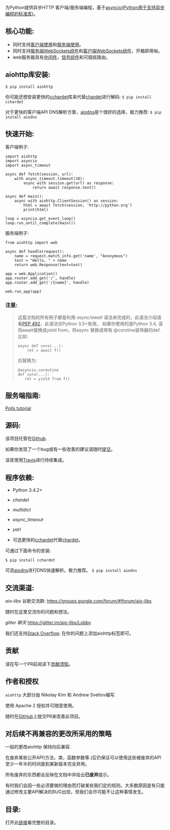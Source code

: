为Python提供异步HTTP 客户端/服务端编程，基于<a href="https://aiohttp.readthedocs.io/en/stable/glossary.html#term-asyncio">asyncio(Python用于支持异步编程的标准库)</a>。

## 核心功能:

* 同时支持<a href="https://aiohttp.readthedocs.io/en/stable/client.html#aiohttp-client">客户端使用</a>和<a href="https://aiohttp.readthedocs.io/en/stable/web.html#aiohttp-web">服务端使用</a>。
* 同时支持<a href="https://aiohttp.readthedocs.io/en/stable/web.html#aiohttp-web-websockets">服务端WebSockets组件</a>和<a href="https://aiohttp.readthedocs.io/en/stable/client.html#aiohttp-client-websockets">客户端WebSockets组件</a>，开箱即用呦。
* web服务器具有<a href="https://aiohttp.readthedocs.io/en/stable/web.html#aiohttp-web-middlewares">中间件</a>，<a href="https://aiohttp.readthedocs.io/en/stable/web.html#aiohttp-web-signals">信号组件</a>和可插拔路由。

## aiohttp库安装:
`$ pip install aiohttp`

你可能还想安装更快的<a href="https://aiohttp.readthedocs.io/en/stable/glossary.html#term-cchardet">cchardet</a>库来代替<a href="https://aiohttp.readthedocs.io/en/stable/glossary.html#term-chardet">chardet</a>进行解码:
`$ pip install cchardet`

对于更快的客户端API DNS解析方案，<a href="https://aiohttp.readthedocs.io/en/stable/glossary.html#term-aiodns">aiodns</a>是个很好的选择，极力推荐:
`$ pip install aiodns`

## 快速开始:
客户端例子:
```
import aiohttp
import asyncio
import async_timeout

async def fetch(session, url):
    with async_timeout.timeout(10):
        async with session.get(url) as response:
            return await response.text()

async def main():
    async with aiohttp.ClientSession() as session:
        html = await fetch(session, 'http://python.org')
        print(html)

loop = asyncio.get_event_loop()
loop.run_until_complete(main())
```

服务端例子:
```
from aiohttp import web

async def handle(request):
    name = request.match_info.get('name', "Anonymous")
    text = "Hello, " + name
    return web.Response(text=text)

app = web.Application()
app.router.add_get('/', handle)
app.router.add_get('/{name}', handle)

web.run_app(app)
```

### 注意:
> 这篇文档的所有例子都是利用 *async/await* 语法来完成的，此语法介绍请看<a href="https://www.python.org/dev/peps/pep-0492">PEP 492</a>，此语法仅Python 3.5+有效。
> 如果你使用的是Python 3.4, 请将await替换成yield from，将async 替换成带有 @corotine装饰器的def. 比如:
> ```
> async def coro(...):
>     ret = await f()
> ```
> 应替换为:
> ```
> @asyncio.coroutine
> def coro(...):
>    ret = yield from f()
> ```

## 服务端指南:
<a href="https://aiohttp.readthedocs.io/en/stable/tutorial.html#aiohttp-tutorial">Polls tutorial</a>

## 源码:

该项目托管在<a href="https://github.com/aio-libs/aiohttp">Github</a>.

如果你发现了一个bug或有一些改善的建议请随时<a href="https://github.com/aio-libs/aiohttp/issues">提交</a>。

该库使用<a href="https://travis-ci.org/aio-libs/aiohttp">Travis</a>进行持续集成。

## 程序依赖:
* Python 3.4.2+

* *chardet*

* *multidict*

* *async_timeout*

* *yarl*

* 可选更快的<a href="https://aiohttp.readthedocs.io/en/stable/glossary.html#term-cchardet">cchardet</a>代替<a href="https://aiohttp.readthedocs.io/en/stable/glossary.html#term-chardet">chardet</a>。

可通过下面命令的安装:

`$ pip install cchardet`

可选<a href="https://aiohttp.readthedocs.io/en/stable/glossary.html#term-aiodns">aiodns</a>进行DNS快速解析。极力推荐。
`$ pip install aiodns`

## 交流渠道:
*aio-libs* 谷歌交流群: https://groups.google.com/forum/#!forum/aio-libs

随时在这里交流你的问题和想法。

*gitter 聊天* https://gitter.im/aio-libs/Lobby

我们还支持<a href="https://stackoverflow.com/questions/tagged/aiohttp">Stack Overflow</a>. 在你的问题上添加aiohttp标签即可。

## 贡献
请在写一个PR前阅读下<a href="https://github.com/HuberTRoy/aiohttp-chinese-document/blob/master/aiohttp%E6%96%87%E6%A1%A3/Contributing.md">贡献须知</a>。

## 作者和授权
`aiohttp` 大部分由 Nikolay Kim 和 Andrew Svetlov编写.

使用 Apache 2 授权并可随意使用。

随时在<a href="https://github.com/aio-libs/aiohttp">GitHub</a>上提交PR来改善此项目。

## 对后续不再兼容的更改所采用的策略
一般的更改aiohttp 保持向后兼容.

在废弃某些公开API(方法，类，函数参数等.)后仍保证可以使用这些被废弃的API至少一年半的时间直到某新版本完全弃用。

所有废弃的东西都会反映在文档中并给出**已废弃**提示。

有时我们会因一些必须要做的理由而打破某些我们定的规则。大多数原因是有只能通过修改主要API解决的BUG出现，但我们会尽可能不让这种事情发生。

## 目录:
打开此<a href="https://aiohttp.readthedocs.io/en/stable/toc.html#mastertoc">链接</a>看完整的目录。